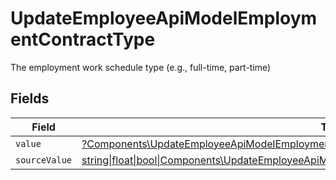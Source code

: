 # UpdateEmployeeApiModelEmploymentContractType

The employment work schedule type (e.g., full-time, part-time)


## Fields

| Field                                                                                                                                                                                  | Type                                                                                                                                                                                   | Required                                                                                                                                                                               | Description                                                                                                                                                                            |
| -------------------------------------------------------------------------------------------------------------------------------------------------------------------------------------- | -------------------------------------------------------------------------------------------------------------------------------------------------------------------------------------- | -------------------------------------------------------------------------------------------------------------------------------------------------------------------------------------- | -------------------------------------------------------------------------------------------------------------------------------------------------------------------------------------- |
| `value`                                                                                                                                                                                | [?Components\UpdateEmployeeApiModelEmploymentContractTypeValue](../../Models/Components/UpdateEmployeeApiModelEmploymentContractTypeValue.md)                                          | :heavy_minus_sign:                                                                                                                                                                     | N/A                                                                                                                                                                                    |
| `sourceValue`                                                                                                                                                                          | [string\|float\|bool\|Components\UpdateEmployeeApiModelSourceValueEmploymentContractType4\|array\|null](../../Models/Components/UpdateEmployeeApiModelEmploymentContractTypeSourceValue.md) | :heavy_minus_sign:                                                                                                                                                                     | N/A                                                                                                                                                                                    |
